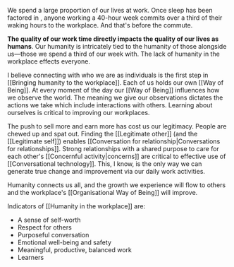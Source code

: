 We spend a large proportion of our lives at work. Once sleep has been factored in , anyone working a 40-hour week commits over a third of their waking hours to the workplace. And that's before the commute. 

**The quality of our work time directly impacts the quality of our lives as humans**. Our humanity is intricately tied to the humanity of those alongside us—those we spend a third of our week with. The lack of humanity in the workplace effects everyone. 

I believe connecting with who we are as individuals is the first step in [[Bringing humanity to the workplace]]. Each of us holds our own [[Way of Being]]. At every moment of the day our [[Way of Being]] influences how we observe the world. The meaning we give our observations dictates the actions we take which include interactions with others. Learning about ourselves is critical to improving our workplaces.

The push to sell more and earn more has cost us our legitimacy. People are chewed up and spat out. Finding the [[Legitimate other]] (and the [[Legitimate self]]) enables [[Conversation for relationship|Conversations for relationships]]. Strong relationships with a shared purpose to care for each other's [[Concernful activity|concerns]] are critical to effective use of [[Conversational technology]]. 
This, I know, is the only way we can generate true change and improvement via our daily work activities. 

Humanity connects us all, and the growth we experience will flow to others and the workplace's [[Organisational Way of Being]] will improve. 

Indicators of [[Humanity in the workplace]] are:
- A sense of self-worth
- Respect for others
- Purposeful conversation
- Emotional well-being and safety
- Meaningful, productive, balanced work
- Learners